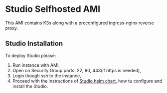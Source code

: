 # Studio Selfhosted AMI

This AMI contains K3s along with a preconfigured ingress-nginx reverse proxy. 

## Studio Installation
To deploy Studio please:
1. Run instance with AMI, 
2. Open on Security Group ports: 22, 80, 443(if https is needed),
3. Login though ssh to the instance,
3. Proceed with the instructions of [Studio helm chart](https://github.com/iterative/helm-charts), how tu configure and install the Studio.
